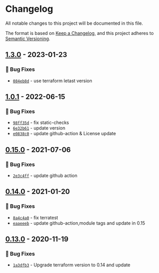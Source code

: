 # Changelog
All notable changes to this project will be documented in this file.

The format is based on [Keep a Changelog](https://keepachangelog.com/en/1.0.0/),
and this project adheres to [Semantic Versioning](https://semver.org/spec/v2.0.0.html).

## [1.3.0] - 2023-01-23
### :bug: Bug Fixes
- [`084eb8d`](https://github.com/clouddrove/terraform-aws-lightsail/commit/084eb8da2fc6386369da59242e5311f95a72b9e0) - use terraform letast version

## [1.0.1] - 2022-06-15
### :bug: Bug Fixes
- [`98ff35d`](https://github.com/clouddrove/terraform-aws-lightsail/commit/98ff35d58425b655663b2ee32caf995ad27d6141) - fix static-checks
- [`6e32b61`](https://github.com/clouddrove/terraform-aws-lightsail/commit/6e32b616cd048846afd5152dcb43f66d5560d506) - update version
- [`e0838c0`](https://github.com/clouddrove/terraform-aws-lightsail/commit/e0838c026eddc38ae1d04b994811c068dfb99188) - update github-action & License update

## [0.15.0] - 2021-07-06
### :bug: Bug Fixes
- [`2e3c4ff`](https://github.com/clouddrove/terraform-aws-lightsail/commit/2e3c4ffb78c97c871c3988bd9aaa6f70220c2a51) - update github action


## [0.14.0] - 2021-01-20
### :bug: Bug Fixes
- [`8a4c4a0`](https://github.com/clouddrove/terraform-aws-lightsail/commit/8a4c4a01fc57d74f4ad9366994669bdd13ef027c) - fix terratest
- [`eaaeeeb`](https://github.com/clouddrove/terraform-aws-lightsail/commit/eaaeeebb0a06a44a2017306b554d74d97f5d39db) - update github-action,module tags and update in 0.15


## [0.13.0] - 2020-11-19
### :bug: Bug Fixes
- [`1a3dfb3`](https://github.com/clouddrove/terraform-aws-lightsail/commit/1a3dfb3433312abbe3aa02047d1df1ba3db9c6ec) - Upgrade terraform version to 0.14 and update


[0.13.0]: https://github.com/clouddrove/terraform-aws-iam-user/compare/0.13.0...master
[0.14.0]: https://github.com/clouddrove/terraform-aws-iam-user/compare/0.13.0...0.14.0
[0.15.0]: https://github.com/clouddrove/terraform-aws-iam-user/compare/0.14.0...0.15.0
[1.0.1]: https://github.com/clouddrove/terraform-aws-iam-user/compare/0.15.0...1.0.1
[1.3.0]: https://github.com/clouddrove/terraform-aws-iam-user/compare/1.0.1...1.3.0
